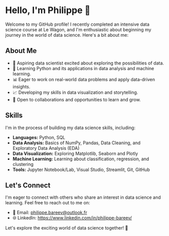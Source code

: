 # Hello, I'm Philippe 👋

Welcome to my GitHub profile! I recently completed an intensive data science course at Le Wagon,
and I'm enthusiastic about beginning my journey in the world of data science. Here's a bit about me:

## About Me

- 🌱 Aspiring data scientist excited about exploring the possibilities of data.
- 🐍 Learning Python and its applications in data analysis and machine learning.
- 📊 Eager to work on real-world data problems and apply data-driven insights.
- 📈 Developing my skills in data visualization and storytelling.
- 🤝 Open to collaborations and opportunities to learn and grow.

## Skills

I'm in the process of building my data science skills, including:

- **Languages:** Python, SQL
- **Data Analysis:** Basics of NumPy, Pandas, Data Cleaning, and Exploratory Data Analysis (EDA)
- **Data Visualization:** Exploring Matplotlib, Seaborn and Plotly
- **Machine Learning:** Learning about classification, regression, and clustering
- **Tools:** Jupyter Notebook/Lab, Visual Studio, Streamlit, Git, GitHub

## Let's Connect

I'm eager to connect with others who share an interest in data science and learning. Feel free to reach out to me on:

- 📧 Email: philippe.bareev@outlook.fr
- 🌐 LinkedIn: https://www.linkedin.com/in/philippe-bareev/


Let's explore the exciting world of data science together! 🚀
